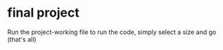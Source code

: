 # final project
Run the project-working file to run the code, simply select a size and go
(that's all)
